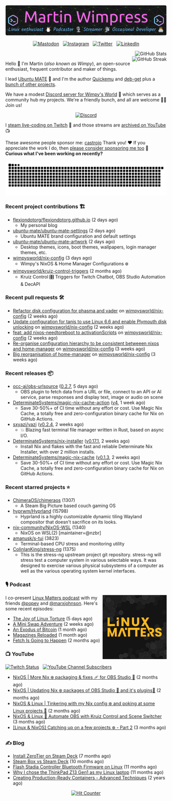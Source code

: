 <p align="center">
  <a href="https://wimpysworld.com" target="_blank"><img src="https://raw.githubusercontent.com/flexiondotorg/flexiondotorg/main/.github/github-header-image.png"></a>
</p>
<p align="center">
  &nbsp;<a href="https://fosstodon.org/@wimpy" target="_blank"><img alt="Mastodon" src="https://img.shields.io/badge/Mastodon-6468fa?style=for-the-badge&logo=mastodon&logoColor=%23ffffff"></a>&nbsp;
  &nbsp;<a href="https://www.instagram.com/wimpysworld/" target="_blank"><img alt="Instagram" src="https://img.shields.io/badge/instagram-d3175c?style=for-the-badge&logo=instagram&logoColor=%23ffffff"></a>&nbsp;
  &nbsp;<a href="https://twitter.com/m_wimpress" target="_blank"><img alt="Twitter" src="https://img.shields.io/badge/Twitter-303030?style=for-the-badge&logo=x&logoColor=%23ffffff"></a>&nbsp;
  &nbsp;<a href="https://www.linkedin.com/in/martinwimpress/" target="_blank"><img alt="LinkedIn" src="https://img.shields.io/badge/LinkedIn-1667be?style=for-the-badge&logo=linkedin&logoColor=%23ffffff"></a>&nbsp;
</p>
<a href="https://github.com/flexiondotorg" target="_blank"><img align="right" src="https://github-readme-stats.vercel.app/api?username=flexiondotorg&show_icons=true&show=reviews,discussions_started,discussions_answered,prs_merged&include_all_commits=true&bg_color=0E1117&title_color=fa66ed&icon_color=6bbbfa&text_color=c5c8c6&ring_color=98ed3f&border_radius=8" alt="GitHub Stats"></a>
<br />
<a href="https://github.com/flexiondotorg" target="_blank"><img align="right" src="https://streak-stats.demolab.com?user=flexiondotorg&theme=cobalt&border_radius=8&date_format=j%20M%5B%20Y%5D&mode=daily&card_width=465&hide_total_contributions=true" alt="GitHub Streak" /></a>

Hello 👋 I'm Martin (*also known as Wimpy*), an open-source enthusiast, frequent contributor and maker of things.

I lead [Ubuntu MATE](https://ubuntu-mate.org) 🧉 and I'm the author [Quickemu](https://github.com/quickemu-project)
and [deb-get](https://github.com/wimpysworld/deb-get) plus a [bunch of other projects](https://wimpysworld.com/projects/).

We have a modest [Discord server for Wimpy's World](https://wimpysworld.io/discord) 💬 which serves as a community hub my projects.
We're a friendly bunch, and all are welcome 🏳️‍🌈 Join us!

<div align="center"><a href="https://wimpysworld.io/discord" target="_blank"><img alt="Discord" src="https://img.shields.io/discord/712850672223125565?style=for-the-badge&logo=discord&logoColor=%23ffffff&label=Discord&labelColor=%234253e8&color=%23e4e2e2"></a></div>

I [steam live-coding on Twitch](https://twitch.tv/WimpysWorld) 📡 and those streams are [archived on YouTube](https://youtube.com/WimpysWorld) 📺️

These awesome people sponsor me: [castrojo](https://github.com/castrojo) Thank you! ❤️
If you appreciate the work I do, then [please consider sponsoring me too](https://github.com/sponsors/flexiondotorg) 🤑 **Curious what I've been working on recently?**
<div align="center">
  <img align="center" alt="GitHub Contribution Snake" src="https://raw.githubusercontent.com/flexiondotorg/flexiondotorg/snake/github-contribution-grid-snake-dark.svg">
</div>

### Recent project contributions 🏗️


- [flexiondotorg/flexiondotorg.github.io](https://github.com/flexiondotorg/flexiondotorg.github.io) (2 days ago)
  - My personal blog
- [ubuntu-mate/ubuntu-mate-settings](https://github.com/ubuntu-mate/ubuntu-mate-settings) (2 days ago)
  - Ubuntu MATE brand configuration and default settings
- [ubuntu-mate/ubuntu-mate-artwork](https://github.com/ubuntu-mate/ubuntu-mate-artwork) (2 days ago)
  - Desktop themes, icons, boot themes, wallpapers, login manager themes, etc.
- [wimpysworld/nix-config](https://github.com/wimpysworld/nix-config) (3 days ago)
  - Wimpy&#39;s NixOS  &amp; Home Manager Configurations ❄️
- [wimpysworld/kruiz-control-triggers](https://github.com/wimpysworld/kruiz-control-triggers) (2 months ago)
  - Kruiz Control 🎛️ Triggers for Twitch Chatbot, OBS Studio Automation &amp; DecAPI

### Recent pull requests 🛠️


- [Refactor disk configuration for phasma and vader](https://github.com/wimpysworld/nix-config/pull/148) on [wimpysworld/nix-config](https://github.com/wimpysworld/nix-config) (2 weeks ago)
- [Update configuration for tanis to use Linux 6.6 and enable Plymouth disk unlocking](https://github.com/wimpysworld/nix-config/pull/147) on [wimpysworld/nix-config](https://github.com/wimpysworld/nix-config) (2 weeks ago)
- [feat: add nixos-needtoreboot to activationScripts](https://github.com/wimpysworld/nix-config/pull/145) on [wimpysworld/nix-config](https://github.com/wimpysworld/nix-config) (2 weeks ago)
- [Re-organise configuration hierarchy to be consistent betweeen nixos and home-manager](https://github.com/wimpysworld/nix-config/pull/142) on [wimpysworld/nix-config](https://github.com/wimpysworld/nix-config) (3 weeks ago)
- [Big reorganisation of home-manager](https://github.com/wimpysworld/nix-config/pull/141) on [wimpysworld/nix-config](https://github.com/wimpysworld/nix-config) (3 weeks ago)

### Recent releases 📦️


- [occ-ai/obs-urlsource](https://github.com/occ-ai/obs-urlsource) ([0.2.7](https://github.com/occ-ai/obs-urlsource/releases/tag/0.2.7), 5 days ago)
  - OBS plugin to fetch data from a URL or file, connect to an API or AI service, parse responses and display text, image or audio on scene
- [DeterminateSystems/magic-nix-cache-action](https://github.com/DeterminateSystems/magic-nix-cache-action) ([v4](https://github.com/DeterminateSystems/magic-nix-cache-action/releases/tag/v4), 1 week ago)
  -  Save 30-50%&#43; of CI time without any effort or cost. Use Magic Nix Cache, a totally free and zero-configuration binary cache for Nix on GitHub Actions. 
- [sxyazi/yazi](https://github.com/sxyazi/yazi) ([v0.2.4](https://github.com/sxyazi/yazi/releases/tag/v0.2.4), 2 weeks ago)
  - 💥 Blazing fast terminal file manager written in Rust, based on async I/O.
- [DeterminateSystems/nix-installer](https://github.com/DeterminateSystems/nix-installer) ([v0.17.1](https://github.com/DeterminateSystems/nix-installer/releases/tag/v0.17.1), 2 weeks ago)
  - Install Nix and flakes with the fast and reliable Determinate Nix Installer, with over 2 million installs.
- [DeterminateSystems/magic-nix-cache](https://github.com/DeterminateSystems/magic-nix-cache) ([v0.1.3](https://github.com/DeterminateSystems/magic-nix-cache/releases/tag/v0.1.3), 2 weeks ago)
  - Save 30-50%&#43; of CI time without any effort or cost. Use Magic Nix Cache, a totally free and zero-configuration binary cache for Nix on GitHub Actions.

### Recent starred projects ⭐️


- [ChimeraOS/chimeraos](https://github.com/ChimeraOS/chimeraos) (1307)
  - A Steam Big Picture based couch gaming OS
- [hyprwm/Hyprland](https://github.com/hyprwm/Hyprland) (15798)
  - Hyprland is a highly customizable dynamic tiling Wayland compositor that doesn&#39;t sacrifice on its looks.
- [nix-community/NixOS-WSL](https://github.com/nix-community/NixOS-WSL) (1340)
  - NixOS on WSL(2) [maintainer=@nzbr] 
- [amanusk/s-tui](https://github.com/amanusk/s-tui) (3823)
  - Terminal-based CPU stress and monitoring utility
- [ColinIanKing/stress-ng](https://github.com/ColinIanKing/stress-ng) (1375)
  - This is the stress-ng upstream project git repository.  stress-ng will stress test a computer system in various selectable ways. It was designed to exercise various physical subsystems of a computer as well as the various operating system kernel interfaces. 

### 🎙️ Podcast
<img align="right" src="https://raw.githubusercontent.com/flexiondotorg/flexiondotorg/main/.github/linuxmatters.png" alt="Linux Matters Podcast" width="200" height="200">

I co-present [Linux Matters podcast](https://linuxmatters.sh) with my friends [@popey](https://github.com/popey) and [@marxjohnson](https://github.com/marxjohnson).
Here's some recent episodes:

- [The Joy of Linux Torture](https://linuxmatters.sh/25/) (5 days ago)
- [A Mini Swap Adventure](https://linuxmatters.sh/24/) (2 weeks ago)
- [An Exodus of Bitcoin](https://linuxmatters.sh/23/) (1 month ago)
- [Magazines Reloaded](https://linuxmatters.sh/22/) (1 month ago)
- [Fetch Is Going to Happen](https://linuxmatters.sh/21/) (2 months ago)

### 📺️ YouTube
<a href="https://twitch.tv/WimpysWorld" target="_blank"><img alt="Twitch Status" src="https://img.shields.io/twitch/status/WimpysWorld?style=for-the-badge&logo=twitch&logoColor=ffffff&label=Twitch&labelColor=%23904ef9&color=%23e4e2e2"></a>&nbsp;&nbsp;
<a href="https://youtube.com/WimpysWorld" target="_blank"><img alt="YouTube Channel Subscribers" src="https://img.shields.io/youtube/channel/subscribers/UChpYmMp7EFaxuogUX1eAqyw?style=for-the-badge&logo=youtube&logoColor=ffffff&label=YouTube&labelColor=%23fb1b20&color=%23e4e2e2"></a>

- [NixOS | More Nix ❄️ packaging &amp; fixes 🩹 for OBS Studio 📡](https://www.youtube.com/watch?v=VqNaOOm7Dhw) (2 months ago)
- [NixOS | Updating Nix ❄️ packages of OBS Studio 📡 and it&#39;s plugins🔌](https://www.youtube.com/watch?v=phgOv_UCbMM) (2 months ago)
- [NixOS &amp; Linux | Tinkering with my Nix config ❄️ and poking at some Linux projects 🐧](https://www.youtube.com/watch?v=biVQ_-v8oEo) (2 months ago)
- [NixOS &amp; Linux 🐧 Automate OBS with Kruiz Control and Scene Switcher](https://www.youtube.com/watch?v=BSITslJbMGA) (3 months ago)
- [[Linux &amp; NixOS] Catching up on a few projects ❄️ - Part 2](https://www.youtube.com/watch?v=IpiuKvqHU-c) (3 months ago)

### ✍️ Blog

- [Install ZeroTier on Steam Deck](https://wimpysworld.com/posts/install-zerotier-on-steamdeck/) (7 months ago)
- [Steam Box vs Steam Deck](https://wimpysworld.com/posts/steambox-vs-steamdeck/) (10 months ago)
- [Flash Stadia Controller Bluetooth Firmware on Linux](https://wimpysworld.com/posts/flash-stadia-controller-bluetooth-firmware-on-linux/) (11 months ago)
- [Why I chose the ThinkPad Z13 Gen1 as my Linux laptop](https://wimpysworld.com/posts/why-i-chose-the-thinkpad-z13-as-my-linux-laptop/) (11 months ago)
- [Creating Production-Ready Containers - Advanced Techniques](https://wimpysworld.com/posts/creating-production-ready-containers-advanced-techniques/) (2 years ago)

<p align="center">
  <a href="https://github.com/flexiondotorg/flexiondotorg" target="_blank"><img alt="Hit Counter" src="https://img.shields.io/endpoint?url=https%3A%2F%2Fhits.dwyl.com%2Fflexiondotorg%2Fflexiondotorg.json&style=flat-square&logo=github&logoColor=ffffff&label=Visitors&labelColor=%23f76ce9&color=%236fbbf6">
</p>
